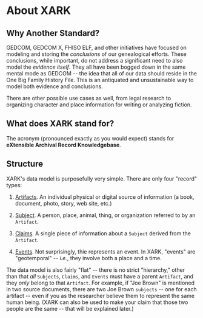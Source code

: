 # About XARK

## Why Another Standard?

GEDCOM, GEDCOM X, FHISO ELF, and other initiatives have focused on modeling and storing the _conclusions_ of our genealogical efforts. These conclusions, while important, do not address a significant need to also model the _evidence itself_. They all have been bogged down in the same mental mode as GEDCOM -- the idea that all of our data should reside in the One Big Family History File. This is an antiquated and unsustainable way to model both evidence and conclusions.

There are other possible use cases as well, from legal research to organizing character and place information for writing or analyzing fiction.

## What does XARK stand for?

The acronym (pronounced exactly as you would expect) stands for **eXtensible Archival Record Knowledgebase**.

## Structure

XARK's data model is purposefully very simple. There are only four "record" types:

1. [Artifacts](./artifacts). An individual physical or digital source of information (a book, document, photo, story, web site, etc.)

2. [Subject](./subjects). A person, place, animal, thing, or organization referred to by an `Artifact`.

3. [Claims](./claims). A single piece of information about a `Subject` derived from the `Artifact`.

4. [Events](./events). Not surprisingly, thie represents an event. In XARK, "events" are "geotemporal" -- _i.e._, they involve both a place and a time.

The data model is also fairly "flat" -- there is no strict "hierarchy," other than that _all_ `Subjects`, `Claims`, and `Events` must have a parent `Artifact`, and they _only_ belong to that `Artifact`. For example, if "Joe Brown" is mentioned in two source documents, there are two Joe Brown `subjects` -- one for each artifact -- even if you as the researcher believe them to represent the same human being. (XARK can also be used to make your claim that those two people are the same -- that will be explained later.)
